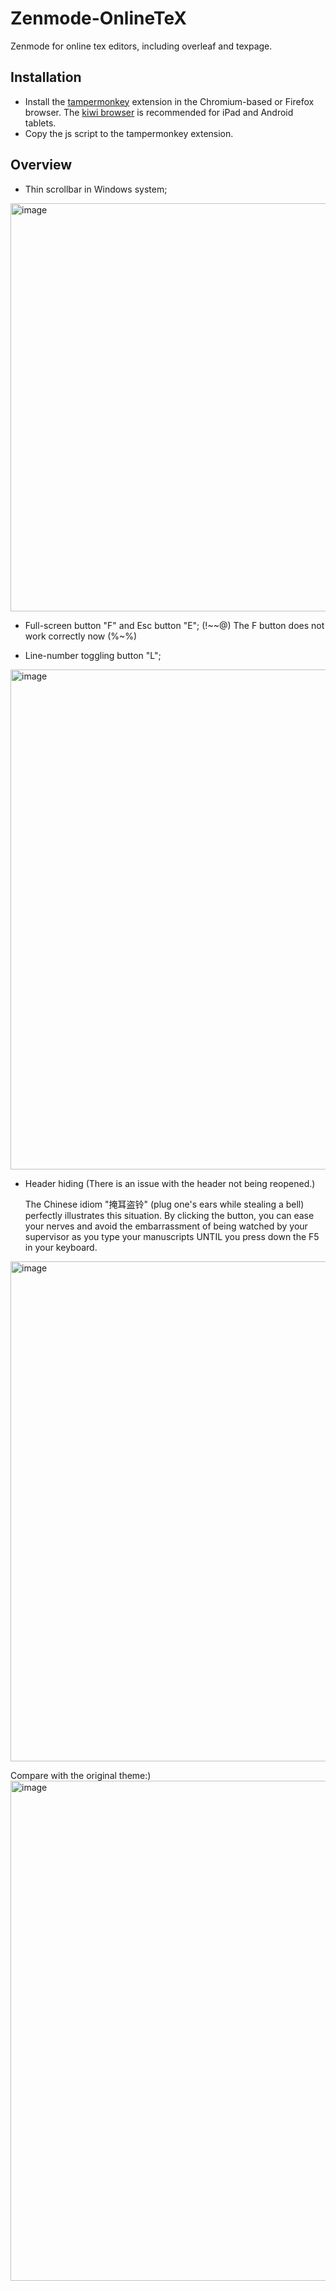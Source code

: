 # Zenmode-OnlineTeX
Zenmode for online tex editors, including overleaf and texpage.

## Installation
- Install the [tampermonkey](https://tampermonkey.net) extension in the Chromium-based or Firefox browser. The [kiwi browser](https://kiwibrowser.com/) is recommended for iPad and Android tablets.
- Copy the js script to the tampermonkey extension.

## Overview
- Thin scrollbar in Windows system;
<img width="653" alt="image" src="https://user-images.githubusercontent.com/48825214/233638663-8735c5ce-22d1-49ca-aba8-28f2ca0e38f0.png">

- Full-screen button "F" and Esc button "E"; (!~~@) The F button does not work correctly now (%~%)

- Line-number toggling button "L";
<img width="800" alt="image" src="https://user-images.githubusercontent.com/48825214/233638100-c93b8288-7c87-4b16-8f92-c27762eeb98b.png">

- Header hiding (There is an issue with the header not being reopened.)
  
  The Chinese idiom "掩耳盗铃" (plug one's ears while stealing a bell) perfectly illustrates this situation. By clicking the button, you can ease your nerves and avoid the embarrassment of being watched by your supervisor as you type your manuscripts UNTIL you press down the F5 in your keyboard.
  
<img width="800" alt="image" src="https://user-images.githubusercontent.com/48825214/233638974-bd031672-7640-4966-b857-0911a0344df3.png">

Compare with the original theme:)
<img width="800" alt="image" src="https://user-images.githubusercontent.com/48825214/233640047-89fd90bd-d493-4f2f-b655-66fbf1b59877.png">
